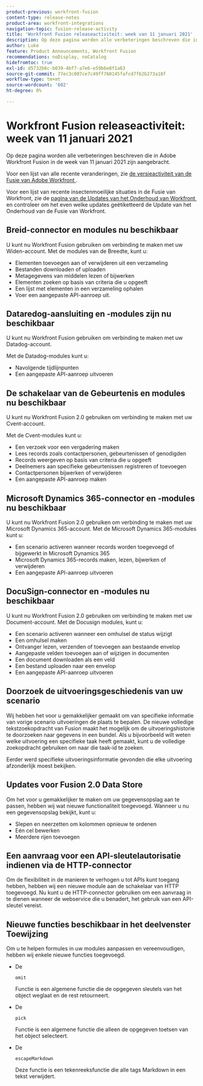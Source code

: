 ```yaml
---
product-previous: workfront-fusion
content-type: release-notes
product-area: workfront-integrations
navigation-topic: fusion-release-activity
title: 'Workfront Fusion releaseactiviteit: week van 11 januari 2021'
description: Op deze pagina worden alle verbeteringen beschreven die in Adobe Workfront Fusion in de week van 11 januari 2021 zijn aangebracht.
author: Luke
feature: Product Announcements, Workfront Fusion
recommendations: noDisplay, noCatalog
hidefromtoc: true
exl-id: d5732b6c-b039-4bf7-a7e6-e59b6e8f1a63
source-git-commit: 77ec3c007ce7c49ff760145fafcd7f62b273a18f
workflow-type: tm+mt
source-wordcount: '602'
ht-degree: 0%

---
```


# Workfront Fusion releaseactiviteit: week van 11 januari 2021

Op deze pagina worden alle verbeteringen beschreven die in Adobe Workfront Fusion in de week van 11 januari 2021 zijn aangebracht.

Voor een lijst van alle recente veranderingen, zie [&#x200B; de versieactiviteit van de Fusie van Adobe Workfront &#x200B;](/help/workfront-fusion/fusion-product-releases/fusion-release-activity.md).

Voor een lijst van recente insectenmoeilijke situaties in de Fusie van Workfront, zie de [&#x200B; pagina van de Updates van het Onderhoud van Workfront &#x200B;](https://experienceleague.adobe.com/docs/workfront-known-issues/releases/current-updates.html?lang=nl-NL) en controleer om het even welke updates geëtiketteerd de Update van het Onderhoud van de Fusie van Workfront.

## Breid-connector en modules nu beschikbaar

U kunt nu Workfront Fusion gebruiken om verbinding te maken met uw Widen-account. Met de modules van de Breedte, kunt u:

* Elementen toevoegen aan of verwijderen uit een verzameling
* Bestanden downloaden of uploaden
* Metagegevens van middelen lezen of bijwerken
* Elementen zoeken op basis van criteria die u opgeeft
* Een lijst met elementen in een verzameling ophalen
* Voer een aangepaste API-aanroep uit.

## Dataredog-aansluiting en -modules zijn nu beschikbaar

U kunt nu Workfront Fusion gebruiken om verbinding te maken met uw Datadog-account.

Met de Datadog-modules kunt u:

* Navolgende tijdlijnpunten
* Een aangepaste API-aanroep uitvoeren

## De schakelaar van de Gebeurtenis en modules nu beschikbaar

U kunt nu Workfront Fusion 2.0 gebruiken om verbinding te maken met uw Cvent-account.

Met de Cvent-modules kunt u:

* Een verzoek voor een vergadering maken
* Lees records zoals contactpersonen, gebeurtenissen of genodigden
* Records weergeven op basis van criteria die u opgeeft
* Deelnemers aan specifieke gebeurtenissen registreren of toevoegen
* Contactpersonen bijwerken of verwijderen
* Een aangepaste API-aanroep maken


## Microsoft Dynamics 365-connector en -modules nu beschikbaar

U kunt nu Workfront Fusion 2.0 gebruiken om verbinding te maken met uw Microsoft Dynamics 365-account. Met de Microsoft Dynamics 365-modules kunt u:

* Een scenario activeren wanneer records worden toegevoegd of bijgewerkt in Microsoft Dynamics 365
* Microsoft Dynamics 365-records maken, lezen, bijwerken of verwijderen
* Een aangepaste API-aanroep uitvoeren

## DocuSign-connector en -modules nu beschikbaar

U kunt nu Workfront Fusion 2.0 gebruiken om verbinding te maken met uw Document-account. Met de Docusign modules, kunt u:

* Een scenario activeren wanneer een omhulsel de status wijzigt
* Een omhulsel maken
* Ontvanger lezen, verzenden of toevoegen aan bestaande envelop
* Aangepaste velden toevoegen aan of wijzigen in documenten
* Een document downloaden als een veld
* Een bestand uploaden naar een envelop
* Een aangepaste API-aanroep uitvoeren

## Doorzoek de uitvoeringsgeschiedenis van uw scenario

Wij hebben het voor u gemakkelijker gemaakt om van specifieke informatie van vorige scenario uitvoeringen de plaats te bepalen. De nieuwe volledige tekstzoekopdracht van Fusion maakt het mogelijk om de uitvoeringshistorie te doorzoeken naar gegevens in een bundel. Als u bijvoorbeeld wilt weten welke uitvoering een specifieke taak heeft gemaakt, kunt u de volledige zoekopdracht gebruiken om naar die taak-id te zoeken.

Eerder werd specifieke uitvoeringsinformatie gevonden die elke uitvoering afzonderlijk moest bekijken.

## Updates voor Fusion 2.0 Data Store

Om het voor u gemakkelijker te maken om uw gegevensopslag aan te passen, hebben wij wat nieuwe functionaliteit toegevoegd. Wanneer u nu een gegevensopslag bekijkt, kunt u:

* Slepen en neerzetten om kolommen opnieuw te ordenen
* Eén cel bewerken
* Meerdere rijen toevoegen


## Een aanvraag voor een API-sleutelautorisatie indienen via de HTTP-connector

Om de flexibiliteit in de manieren te verhogen u tot APIs kunt toegang hebben, hebben wij een nieuwe module aan de schakelaar van HTTP toegevoegd. Nu kunt u de HTTP-connector gebruiken om een aanvraag in te dienen wanneer de webservice die u benadert, het gebruik van een API-sleutel vereist.

## Nieuwe functies beschikbaar in het deelvenster Toewijzing

Om u te helpen formules in uw modules aanpassen en vereenvoudigen, hebben wij enkele nieuwe functies toegevoegd.

* De

  ```
  omit
  ```

  Functie is een algemene functie die de opgegeven sleutels van het object weglaat en de rest retourneert.
* De

  ```
  pick
  ```

  Functie is een algemene functie die alleen de opgegeven toetsen van het object selecteert.
* De

  ```
  escapeMarkdown
  ```

  Deze functie is een tekenreeksfunctie die alle tags Markdown in een tekst verwijdert.
